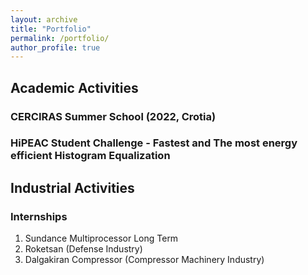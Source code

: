 ```yaml
---
layout: archive
title: "Portfolio"
permalink: /portfolio/
author_profile: true
---
```

## Academic Activities 
### CERCIRAS Summer School (2022, Crotia) 
### HiPEAC Student Challenge - Fastest and The most energy efficient Histogram Equalization 

## Industrial Activities 
### Internships 
1. Sundance Multiprocessor Long Term
2. Roketsan (Defense Industry)
3. Dalgakiran Compressor (Compressor Machinery Industry) 
